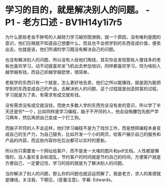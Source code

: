 # 学习的目的，就是解决别人的问题。 - P1 - 老方口述 - BV1H14y1i7r5

为什么那些老金不肿弯的人越努力学习越穷困潦倒，就一个原因，没有唯利是图的意识，他们压根就不知道自己想要什么，而且也不会把学到的东西变成价值，便卖出去，也就是说，他们所谓的学习既没有解决自己的问题。

也没有解决别人的问题，所以没有人给他们掏钱，其实你会发现那些人傻钱多的老板也喜欢学习，动不动就喜欢坐飞机出去参加培训，同样都喜欢学习，但为啥别人越学越有钱，而自己却越学越悲惨，很简单。

老板学的东西只有一个就是，怎么更好地去卖，他们之所以能赚钱，就是因为能把学到的东西变成自己的产品，去解决别人的问题，这个过程就是创造财富的过程，学习就是为了卖，有需求有成交就有钱。

没有需求没有成交就没钱，而绝大多数人学的东西完全没有卖的意识，所以学了半天还是穷*一个，比如同样是学习编程，脑子不开窍的人，他会自掏腰包先脱产学习两年，然后再把自己变成一个打工狗。

而脑子开窍的人不会这样，他们学习编程不是为了找份工作，而是想把编程本身变成自己的生产力，为自己服务，比如开发一个小的网页，给客户展示自己的服务和产品的内容，而这些内容你在后台都可以实时的更新。

所以你只需要发一个网址给客户，而不是发一大堆的图片和pdf文档，人性都是懒惰的，没人喜欢复杂和混乱，节约客户的时间就是节约自己的时间，方便客户就是方便自己，一定要记住，学习的目的就是为了解决别人的问题。

当你解决了别人的问题，那么你的问题也就迎运而解了，我是老方，求人的美德就是赚钱，关注我，下期见，(音量注意)，字幕: Edwards。

